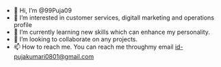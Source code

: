 - 👋 Hi, I’m @99Puja09
- 👀 I’m interested in customer services, digitall marketing and operations profile
- 🌱 I’m currently learning new skills which can enhance my personality.
- 💞️ I’m looking to collaborate on any projects.
- 📫 How to reach me. You can reach me throughmy email id-pujakumari0801@gmail.com

<!---
99Puja09/99Puja09 is a ✨ special ✨ repository because its `README.md` (this file) appears on your GitHub profile.
You can click the Preview link to take a look at your changes.
--->
